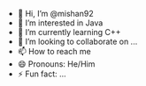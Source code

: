 - 👋 Hi, I’m @mishan92
- 👀 I’m interested in Java
- 🌱 I’m currently learning C++
- 💞️ I’m looking to collaborate on ...
- 📫 How to reach me 
- 😄 Pronouns: He/Him
- ⚡ Fun fact: ...

<!---
mishan92 is a ✨ special ✨ repository because its `README.md` (this file) appears on your GitHub profile.
You can click the Preview link to take a look at your changes.
--->
